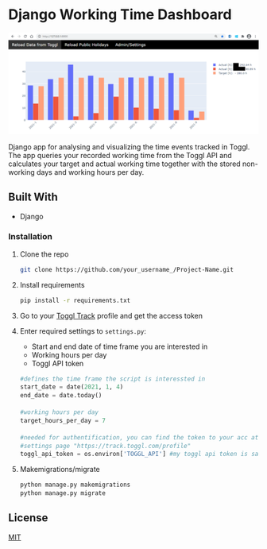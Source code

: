 # Django Working Time Dashboard

<img src="./img/dashboard.png" width="800">

Django app for analysing and visualizing the time events tracked in Toggl. The app queries your recorded working time from the Toggl API and calculates your target and actual working time together with the stored non-working days and working hours per day.

## Built With

* Django 

### Installation

1. Clone the repo 
      ```sh
      git clone https://github.com/your_username_/Project-Name.git
      ```
2. Install requirements
     ```sh
     pip install -r requirements.txt
     ```
3. Go to your [Toggl Track](https://toggl.com/) profile and get the access token
4. Enter required settings to `settings.py`:
      * Start and end date of time frame you are interested in
      * Working hours per day
      * Toggl API token

      ```python
      #defines the time frame the script is interessted in
      start_date = date(2021, 1, 4)
      end_date = date.today()

      #working hours per day
      target_hours_per_day = 7

      #needed for authentification, you can find the token to your acc at the the end of the profile
      #settings page "https://track.toggl.com/profile"
      toggl_api_token = os.environ['TOGGL_API'] #my toggl api token is saved as environmental variable

      ```
5. Makemigrations/migrate
      ```sh
      python manage.py makemigrations
      python manage.py migrate
      ```

## License
[MIT](https://choosealicense.com/licenses/mit/)
